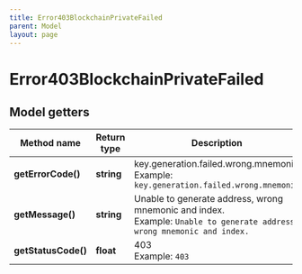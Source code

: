 ```yaml
---
title: Error403BlockchainPrivateFailed
parent: Model
layout: page
---
```


# Error403BlockchainPrivateFailed

## Model getters

Method name | Return type | Description | Notes
------------ | ------------- | ------------- | -------------
**getErrorCode()** | **string** | key.generation.failed.wrong.mnemonic <br>Example: `key.generation.failed.wrong.mnemonic` |
**getMessage()** | **string** | Unable to generate address, wrong mnemonic and index. <br>Example: `Unable to generate address, wrong mnemonic and index.` |
**getStatusCode()** | **float** | 403 <br>Example: `403` |


